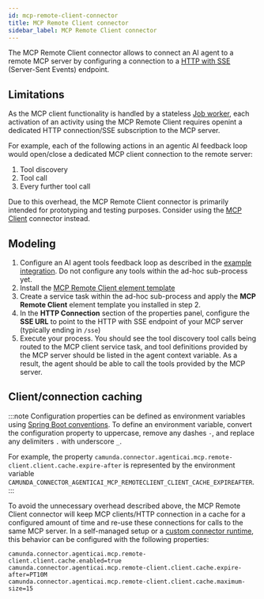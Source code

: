```yaml
---
id: mcp-remote-client-connector
title: MCP Remote Client connector
sidebar_label: MCP Remote Client connector
---
```


The MCP Remote Client connector allows to connect an AI agent to a remote MCP server by configuring
a connection to
a [HTTP with SSE](https://modelcontextprotocol.io/specification/2024-11-05/basic/transports#http-with-sse) (Server-Sent
Events) endpoint.

## Limitations

As the MCP client functionality is handled by a stateless [Job worker](../../../concepts/job-workers.md), each
activation of an activity using the MCP Remote Client requires openint a dedicated HTTP connection/SSE subscription to
the MCP server.

For example, each of the following actions in an agentic AI feedback loop would open/close a dedicated MCP client
connection to the remote server:

1. Tool discovery
2. Tool call
3. Every further tool call

Due to this overhead, the MCP Remote Client connector is primarily intended for prototyping and testing purposes.
Consider using the [MCP Client](./mcp-client-connector.md) connector instead.

## Modeling

1. Configure an AI agent tools feedback loop as described in
   the [example integration](../../../connectors/out-of-the-box-connectors/agentic-ai-aiagent-example.md). Do not
   configure any tools within the ad-hoc sub-process yet.
2. Install
   the [MCP Remote Client element template](https://raw.githubusercontent.com/camunda/connectors/refs/tags/8.8.0-alpha6/connectors/agentic-ai/element-templates/agenticai-mcp-remote-client-outbound-connector.json)
3. Create a service task within the ad-hoc sub-process and apply the **MCP Remote Client** element template you
   installed in step 2.
4. In the **HTTP Connection** section of the properties panel, configure the **SSE URL** to point to the HTTP with SSE
   endpoint of your MCP server (typically ending in `/sse`)
5. Execute your process. You should see the tool discovery tool calls being routed to the MCP client service task, and
   tool definitions provided by the MCP server should be listed in the agent context variable. As a result, the agent
   should be able to call the tools provided by the MCP server.

## Client/connection caching

:::note
Configuration properties can be defined as environment variables
using [Spring Boot conventions](https://docs.spring.io/spring-boot/reference/features/external-config.html#features.external-config.typesafe-configuration-properties.relaxed-binding.environment-variables).
To define an environment variable, convert the configuration property to uppercase, remove any dashes `-`, and replace
any delimiters `.` with underscore `_`.

For example, the property `camunda.connector.agenticai.mcp.remote-client.client.cache.expire-after` is represented by
the environment variable `CAMUNDA_CONNECTOR_AGENTICAI_MCP_REMOTECLIENT_CLIENT_CACHE_EXPIREAFTER`.
:::

To avoid the unnecessary overhead described above, the MCP Remote Client connector will keep MCP clients/HTTP connection
in a cache for a configured amount of time and re-use these connections for calls to the same MCP server. In a
self-managed setup or
a [custom connector runtime](../../../connectors/custom-built-connectors/connector-sdk.md#runtime-environments), this
behavior can be configured with the following properties:

```properties
camunda.connector.agenticai.mcp.remote-client.client.cache.enabled=true
camunda.connector.agenticai.mcp.remote-client.client.cache.expire-after=PT10M
camunda.connector.agenticai.mcp.remote-client.client.cache.maximum-size=15
```
